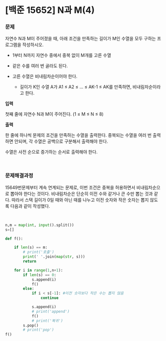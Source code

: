 # [백준 15652] N과 M(4)

### 문제

자연수 N과 M이 주어졌을 때, 아래 조건을 만족하는 길이가 M인 수열을 모두 구하는 프로그램을 작성하시오.

* 1부터 N까지 자연수 중에서 중복 없이 M개를 고른 수열

* 같은 수를 여러 번 골라도 된다.

* 고른 수열은 비내림차순이어야 한다.
    * 길이가 K인 수열 A가 A1 ≤ A2 ≤ ... ≤ AK-1 ≤ AK를 만족하면, 비내림차순이라고 한다.

**입력**

첫째 줄에 자연수 N과 M이 주어진다. (1 ≤ M ≤ N ≤ 8)

**출력**

한 줄에 하나씩 문제의 조건을 만족하는 수열을 출력한다. 중복되는 수열을 여러 번 출력하면 안되며, 각 수열은 공백으로 구분해서 출력해야 한다.

수열은 사전 순으로 증가하는 순서로 출력해야 한다.

</br>

### 문제해결과정

15649번문제부터 계속 연계되는 문제로, 이번 조건은 중복을 허용하면서 비내림차순으로 뽑아야 한다는 것이다.
비내림차순은 단순히 이전 수와 같거나 큰 수만 뽑는 것과 같다.
따라서 스택 길이가 0일 때와 아닌 때를 나누고 이전 숫자와 작은 숫자는 뽑지 않도록 다음과 같이 작성했다.

</br>

```python
n,m = map(int, input().split())
s=[]

def f():

    if len(s) == m:
        # print('호출')
        print(' '.join(map(str, s)))
        return

    for i in range(1,n+1):
        if len(s) == 0:
            s.append(i)
            f()
        else:
            if i < s[-1]: #이전 숫자보다 작은 수는 뽑지 않음
                continue

            s.append(i)
            # print('append')
            f()
            # print('복귀')
        s.pop()
        # print('pop')
f()
```